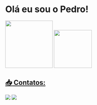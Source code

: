 # Olá eu sou o Pedro!

<div>
<img loading="lazy" height="150em" src="https://github-readme-stats.vercel.app/api?username=PedroA07&show_icons=true&theme=github_dark&include_all_commits=true&count_private=true"/>
<a href="https://github.com/PedroA07">
<img loading="lazy" height="120em" src="https://github-readme-stats.vercel.app/api/top-langs/?username=PedroA07&layout=compact&langs_count=7&theme=default"/>
</div>

## :inbox_tray: Contatos:

<div>
<a href="https://instagram.com/pedro.drad" target="_blank"><img loading="lazy" src="https://img.shields.io/badge/-Instagram-%23E4405F?style=for-the-badge&logo=instagram&logoColor=white" target="_blank"></a>
<a href="https://www.linkedin.com/in/pedro-andrade-006329195/seu-usuário-linkedln-aqui" target="_blank"><img loading="lazy" src="https://img.shields.io/badge/-LinkedIn-%230077B5?style=for-the-badge&logo=linkedin&logoColor=white" target="_blank"></a>   
</div>
